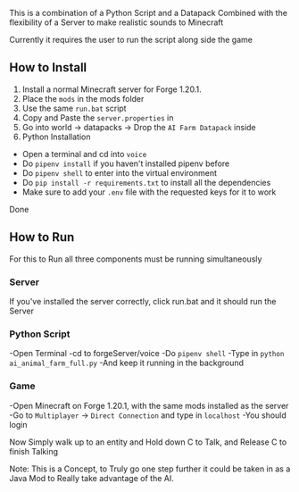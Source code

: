 This is a combination of a Python Script and a Datapack
Combined with the flexibility of a Server to make realistic sounds to Minecraft

Currently it requires the user to run the script along side the game

## How to Install

1. Install a normal Minecraft server for Forge 1.20.1.
2. Place the `mods` in the mods folder
3. Use the same `run.bat` script
4. Copy and Paste the `server.properties` in
5. Go into world -> datapacks -> Drop the `AI Farm Datapack` inside
6. Python Installation

- Open a terminal and cd into `voice`
- Do `pipenv install` if you haven't installed pipenv before
- Do `pipenv shell` to enter into the virtual environment
- Do `pip install -r requirements.txt` to install all the dependencies
- Make sure to add your `.env` file with the requested keys for it to work

Done

## How to Run

For this to Run all three components must be running simultaneously

### Server

If you've installed the server correctly, click run.bat and it should run the Server

### Python Script

-Open Terminal
-cd to forgeServer/voice
-Do `pipenv shell`
-Type in `python ai_animal_farm_full.py`
-And keep it running in the background

### Game

-Open Minecraft on Forge 1.20.1, with the same mods installed as the server
-Go to `Multiplayer` -> `Direct Connection` and type in `localhost`
-You should login

Now Simply walk up to an entity and Hold down C to Talk, and Release C to finish Talking

Note: This is a Concept, to Truly go one step further it could be taken in as a Java Mod to Really take advantage of the AI.
